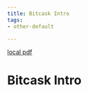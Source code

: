 ```yaml
---
title: Bitcask Intro
tags:
- other-default

---
```


[local pdf](../../../pdfs/bitcask-intro.pdf)

# Bitcask Intro

